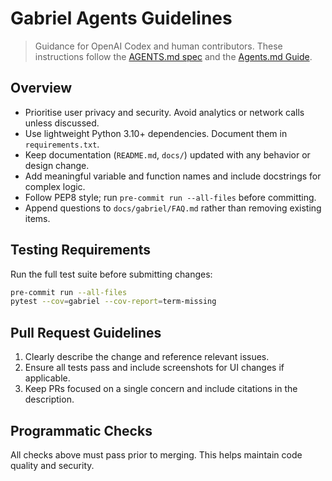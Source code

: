 # Gabriel Agents Guidelines

> Guidance for OpenAI Codex and human contributors. These instructions follow the [AGENTS.md spec](https://gist.github.com/dpaluy/cc42d59243b0999c1b3f9cf60dfd3be6) and the [Agents.md Guide](https://agentsmd.net/).

## Overview

- Prioritise user privacy and security. Avoid analytics or network calls unless discussed.
- Use lightweight Python 3.10+ dependencies. Document them in `requirements.txt`.
- Keep documentation (`README.md`, `docs/`) updated with any behavior or design change.
- Add meaningful variable and function names and include docstrings for complex logic.
- Follow PEP8 style; run `pre-commit run --all-files` before committing.
- Append questions to `docs/gabriel/FAQ.md` rather than removing existing items.

## Testing Requirements

Run the full test suite before submitting changes:

```bash
pre-commit run --all-files
pytest --cov=gabriel --cov-report=term-missing
```

## Pull Request Guidelines

1. Clearly describe the change and reference relevant issues.
2. Ensure all tests pass and include screenshots for UI changes if applicable.
3. Keep PRs focused on a single concern and include citations in the description.

## Programmatic Checks

All checks above must pass prior to merging. This helps maintain code quality and security.
